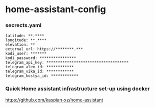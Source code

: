 # home-assistant-config

### secrects.yaml
```
latitude: **.****
longitude: **.****
elevation: **
external_url: https://********.***
kodi_user: *******
kodi_password: ****************
telegram_api_key: ************************************
telegram_alex_id: ************
telegram_vika_id: ************
telegram_kostya_id: ************
```


### Quick Home assistant infrastructure set-up using docker
https://github.com/kaspian-xz/home-assistant
